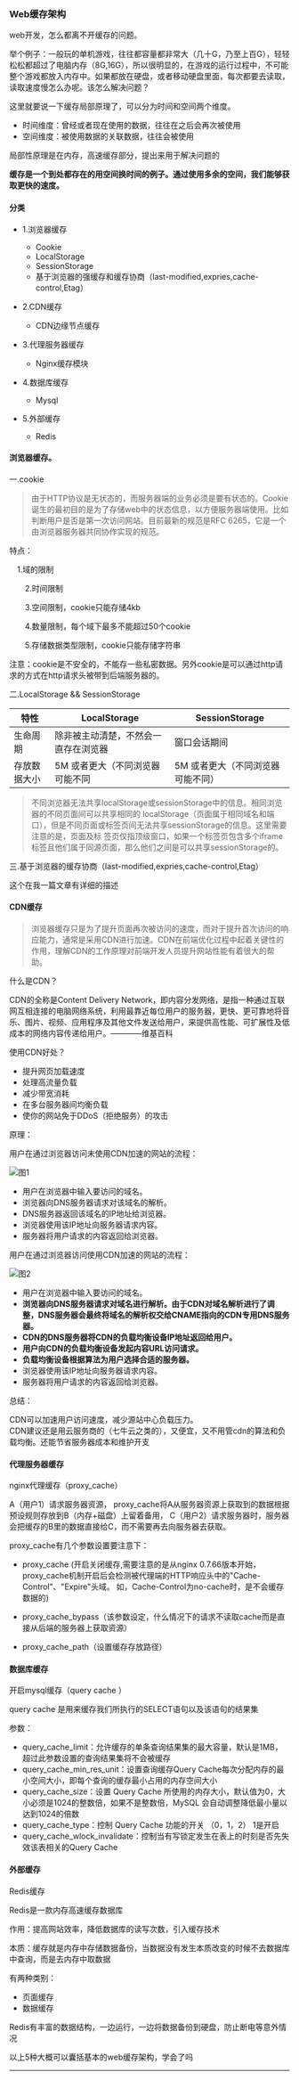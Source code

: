 ### Web缓存架构

web开发，怎么都离不开缓存的问题。  

举个例子：一般玩的单机游戏，往往都容量都非常大（几十G，乃至上百G），轻轻松松都超过了电脑内存（8G,16G），所以很明显的，在游戏的运行过程中，不可能整个游戏都放入内存中。如果都放在硬盘，或者移动硬盘里面，每次都要去读取，读取速度慢怎么办呢。该怎么解决问题？

这里就要说一下缓存局部原理了，可以分为时间和空间两个维度。

- 时间维度：曾经或者现在使用的数据，往往在之后会再次被使用
- 空间维度：被使用数据的关联数据，往往会被使用

局部性原理是在内存，高速缓存部分，提出来用于解决问题的

**缓存是一个到处都存在的用空间换时间的例子。通过使用多余的空间，我们能够获取更快的速度。**



#### 分类

- 1.浏览器缓存

  - Cookie
  - LocalStorage
  - SessionStorage
  - 基于浏览器的强缓存和缓存协商（last-modified,expries,cache-control,Etag）

- 2.CDN缓存

  - CDN边缘节点缓存

- 3.代理服务器缓存

  - Nginx缓存模块

- 4.数据库缓存

  - Mysql

- 5.外部缓存

  - Redis


#### 浏览器缓存。


一.cookie

>由于HTTP协议是无状态的，而服务器端的业务必须是要有状态的。Cookie诞生的最初目的是为了存储web中的状态信息，以方便服务器端使用。比如判断用户是否是第一次访问网站。目前最新的规范是RFC 6265，它是一个由浏览器服务器共同协作实现的规范。

特点：

　1.域的限制

　　2.时间限制

　　3.空间限制，cookie只能存储4kb

　　4.数量限制，每个域下最多不能超过50个cookie

　　5.存储数据类型限制，cookie只能存储字符串
　　
 
注意：cookie是不安全的，不能存一些私密数据。另外cookie是可以通过http请求的方式在http请求头被带到后端服务器的。

二.LocalStorage && SessionStorage


|  特性   | LocalStorage  | SessionStorage  | 
|  ----  | ----  | ----  | 
| 生命周期  | 除非被主动清楚，不然会一直存在浏览器 | 窗口会话期间
| 存放数据大小  | 5M 或者更大（不同浏览器可能不同 |5M 或者更大（不同浏览器可能不同）

>不同浏览器无法共享localStorage或sessionStorage中的信息。相同浏览器的不同页面间可以共享相同的 localStorage（页面属于相同域名和端口），但是不同页面或标签页间无法共享sessionStorage的信息。这里需要注意的是，页面及标 签页仅指顶级窗口，如果一个标签页包含多个iframe标签且他们属于同源页面，那么他们之间是可以共享sessionStorage的。

三.基于浏览器的缓存协商（last-modified,expries,cache-control,Etag）

这个在我一篇文章有详细的描述

#### CDN缓存

> 浏览器缓存只是为了提升页面再次被访问的速度，而对于提升首次访问的响应能力，通常是采用CDN进行加速。CDN在前端优化过程中起着关键性的作用，理解CDN的工作原理对前端开发人员提升网站性能有着很大的帮助。

什么是CDN？

CDN的全称是Content Delivery Network，即内容分发网络，是指一种通过互联网互相连接的电脑网络系统，利用最靠近每位用户的服务器，更快、更可靠地将音乐、图片、视频、应用程序及其他文件发送给用户，来提供高性能、可扩展性及低成本的网络内容传递给用户。————维基百科

使用CDN好处？

- 提升网页加载速度
- 处理高流量负载
- 减少带宽消耗
- 在多台服务器间均衡负载
- 使你的网站免于DDoS（拒绝服务）的攻击


原理：

用户在通过浏览器访问未使用CDN加速的网站的流程：

![图1](https://img-blog.csdnimg.cn/20201023113704716.png?x-oss-process=image/watermark,type_ZmFuZ3poZW5naGVpdGk,shadow_10,text_aHR0cHM6Ly9ibG9nLmNzZG4ubmV0L3FxXzI0MDczODg1,size_16,color_FFFFFF,t_70#pic_center)


 - 用户在浏览器中输入要访问的域名。
 - 浏览器向DNS服务器请求对该域名的解析。
 - DNS服务器返回该域名的IP地址给浏览器。
 - 浏览器使用该IP地址向服务器请求内容。
 - 服务器将用户请求的内容返回给浏览器。
 
用户在通过浏览器访问使用CDN加速的网站的流程：

![图2](https://img-blog.csdnimg.cn/2020102311371680.png?x-oss-process=image/watermark,type_ZmFuZ3poZW5naGVpdGk,shadow_10,text_aHR0cHM6Ly9ibG9nLmNzZG4ubmV0L3FxXzI0MDczODg1,size_16,color_FFFFFF,t_70#pic_center)


 - 用户在浏览器中输入要访问的域名。
 - **浏览器向DNS服务器请求对域名进行解析。由于CDN对域名解析进行了调整，DNS服务器会最终将域名的解析权交给CNAME指向的CDN专用DNS服务器。**
 - **CDN的DNS服务器将CDN的负载均衡设备IP地址返回给用户。**
 - **用户向CDN的负载均衡设备发起内容URL访问请求。**
 - **负载均衡设备根据算法为用户选择合适的服务器。**
 - 浏览器使用该IP地址向服务器请求内容。
 - 服务器将用户请求的内容返回给浏览器。
 
总结：

CDN可以加速用户访问速度，减少源站中心负载压力。  
CDN建议还是用云服务商的（七牛云之类的），又便宜，又不用管cdn的算法和负载均衡。还能节省服务器成本和维护开支

#### 代理服务器缓存

nginx代理缓存（proxy_cache）

A（用户1）请求服务器资源，
proxy_cache将A从服务器资源上获取到的数据根据预设规则存放到B（内存+磁盘）上留着备用，
C（用户2）请求服务器时，服务器会把缓存的B里的数据直接给C，而不需要再去向服务器去获取。

proxy_cache有几个参数设置要注意下：

- proxy_cache (开启关闭缓存,需要注意的是从nginx 0.7.66版本开始，proxy_cache机制开启后会检测被代理端的HTTP响应头中的"Cache-Control"、"Expire"头域。
如，Cache-Control为no-cache时，是不会缓存数据的)


- proxy_cache_bypass（该参数设定，什么情况下的请求不读取cache而是直接从后端的服务器上获取资源）
- proxy_cache_path（设置缓存存放路径）


#### 数据库缓存

开启mysql缓存（query cache ）


query cache 是用来缓存我们所执行的SELECT语句以及该语句的结果集

参数：

 - query_cache_limit：允许缓存的单条查询结果集的最大容量，默认是1MB，超过此参数设置的查询结果集将不会被缓存
 - query_cache_min_res_unit：设置查询缓存Query Cache每次分配内存的最小空间大小，即每个查询的缓存最小占用的内存空间大小
 - query_cache_size：设置 Query Cache 所使用的内存大小，默认值为0，大小必须是1024的整数倍，如果不是整数倍，MySQL 会自动调整降低最小量以达到1024的倍数
 - query_cache_type：控制 Query Cache 功能的开关 （0，1，2） 1是开启
 - query_cache_wlock_invalidate：控制当有写锁定发生在表上的时刻是否先失效该表相关的Query Cache
 

#### 外部缓存

Redis缓存

Redis是一款内存高速缓存数据库

作用：提高网站效率，降低数据库的读写次数，引入缓存技术

本质：缓存就是内存中存储数据备份，当数据没有发生本质改变的时候不去数据库中查询，而是去内存中取数据

有两种类别：
- 页面缓存
- 数据缓存


Redis有丰富的数据结构，一边运行，一边将数据备份到硬盘，防止断电等意外情况


以上5种大概可以囊括基本的web缓存架构，学会了吗
    
       
--- 
